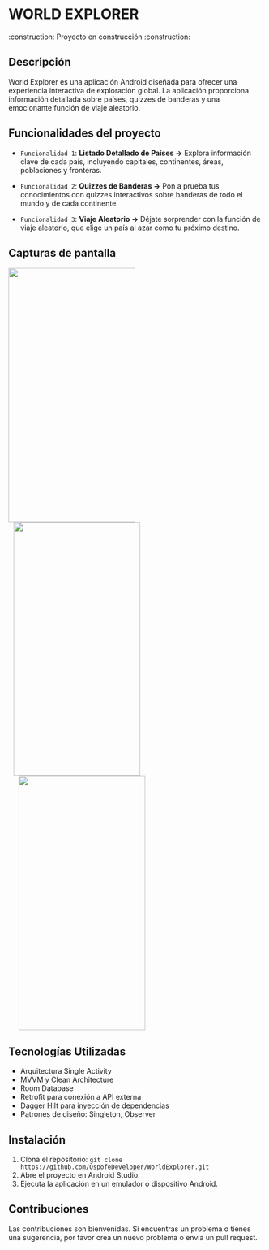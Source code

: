 # WORLD EXPLORER

<p>:construction: Proyecto en construcción :construction:</p>

## Descripción

World Explorer es una aplicación Android diseñada para ofrecer una experiencia interactiva de exploración global. La aplicación proporciona información detallada sobre países, quizzes de banderas y una emocionante función de viaje aleatorio.

## Funcionalidades del proyecto

- `Funcionalidad 1`: **Listado Detallado de Países ->** Explora información clave de cada país, incluyendo capitales, continentes, áreas, poblaciones y fronteras.

- `Funcionalidad 2`: **Quizzes de Banderas ->** Pon a prueba tus conocimientos con quizzes interactivos sobre banderas de todo el mundo y de cada continente.
  
- `Funcionalidad 3`: **Viaje Aleatorio ->** Déjate sorprender con la función de viaje aleatorio, que elige un país al azar como tu próximo destino.

## Capturas de pantalla

<img src="https://github.com/OspofeDeveloper/WorldExplorer/assets/126957247/e5976eea-58bb-49f6-a1f0-6077ebfbe386" width="250" height="500"/>
<img src="https://github.com/OspofeDeveloper/WorldExplorer/assets/126957247/4be206c2-cf94-41c2-a8a5-f0832cd95a1c" width="250" height="500" hspace="10"/>
<img src="https://github.com/OspofeDeveloper/WorldExplorer/assets/126957247/81bca442-3a9f-43cb-893b-b30314ba2cd1" width="250" height="500" hspace="20"/>

## Tecnologías Utilizadas

- Arquitectura Single Activity
- MVVM y Clean Architecture
- Room Database
- Retrofit para conexión a API externa
- Dagger Hilt para inyección de dependencias
- Patrones de diseño: Singleton, Observer

## Instalación

1. Clona el repositorio: `git clone https://github.com/OspofeDeveloper/WorldExplorer.git`
2. Abre el proyecto en Android Studio.
3. Ejecuta la aplicación en un emulador o dispositivo Android.

## Contribuciones

Las contribuciones son bienvenidas. Si encuentras un problema o tienes una sugerencia, por favor crea un nuevo problema o envía un pull request.
